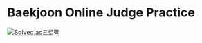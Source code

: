 # Baekjoon Online Judge Practice

[![Solved.ac프로필](http://mazassumnida.wtf/api/v2/generate_badge?boj=ojy0216)](https://solved.ac/ojy0216)
